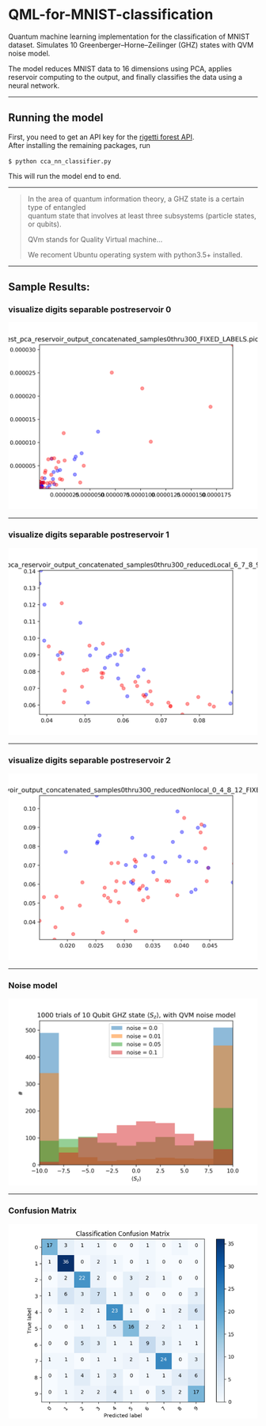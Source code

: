 # QML-for-MNIST-classification
Quantum machine learning implementation for the classification of MNIST dataset.
Simulates 10 Greenberger–Horne–Zeilinger (GHZ) states with QVM noise model.

The model reduces MNIST data to 16 dimensions using PCA, applies reservoir computing to the output, and finally classifies the data using a neural network.
___
## Running the model
First, you need to get an API key for the [rigetti forest API](https://www.rigetti.com/systems). <br>After installing the remaining packages, run

`$ python cca_nn_classifier.py`

This will run the model end to end.
___
> In the area of quantum information theory, a GHZ state is a certain type of entangled <br>quantum state that involves at     least three subsystems (particle states, or qubits).
>
> QVm stands for Quality Virtual machine...
>
> We recoment Ubuntu operating system with python3.5+ installed.

___
## Sample Results:
### visualize digits separable postreservoir 0
![visualize digits separable postreservoir 0](figures/visualize_digits_separable_postreservoir_0.png?raw=true)
___
### visualize digits separable postreservoir 1
![visualize digits separable postreservoir 1](figures/visualize_digits_separable_postreservoir_1.png?raw=true)
___
### visualize digits separable postreservoir 2
![visualize digits separable postreservoir 2](figures/visualize_digits_separable_postreservoir_2.png?raw=true)
___
### Noise model
![Noise_model](figures/NoiseModelPauliChannel_10_qubit_GHZ_state_1000_Trial_Measurements.png?raw=true)
___
### Confusion Matrix
![Confusion matrix](figures/confusion_matrix.png?raw=true)

